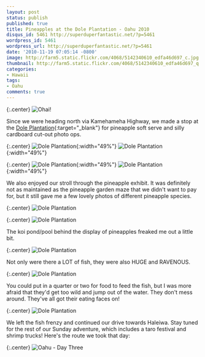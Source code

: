 ```yaml
---
layout: post
status: publish
published: true
title: Pineapples at the Dole Plantation - Oahu 2010
disqus_id: 5461 http://superduperfantastic.net/?p=5461
wordpress_id: 5461
wordpress_url: http://superduperfantastic.net/?p=5461
date: '2010-11-19 07:05:14 -0800'
image: http://farm5.static.flickr.com/4068/5142340610_edfa46d697_c.jpg
thumbnail: http://farm5.static.flickr.com/4068/5142340610_edfa46d697_q.jpg
categories:
- Hawaii
tags:
- Oahu
comments: true
---
```

{:.center}
![Ohai!](http://farm5.static.flickr.com/4148/5141733347_a03262e817_b.jpg)

Since we were heading north via Kamehameha Highway, we made a stop at the [Dole Plantation](http://www.dole-plantation.com/){:target="_blank"} for pineapple soft serve and silly cardboard cut-out photo ops.

{:.center}
![Dole Plantation](http://farm2.static.flickr.com/1391/5142337714_3d032c2ed4.jpg){:width="49%"} ![Dole Plantation](http://farm2.static.flickr.com/1362/5142339138_9e64e526d0.jpg){:width="49%"}

{:.center}
![Dole Plantation](http://farm2.static.flickr.com/1191/5141734627_8ca39400dd.jpg){:width="49%"} ![Dole Plantation](http://farm2.static.flickr.com/1067/5141734879_df5c95ea25.jpg){:width="49%"}

We also enjoyed our stroll through the pineapple exhibit. It was definitely not as maintained as the pineapple garden maze that we didn't want to pay for, but it still gave me a few lovely photos of different pineapple species.

{:.center}
![](http://farm5.static.flickr.com/4068/5142340610_edfa46d697_b.jpg "Dole Plantation")

{:.center}
![](http://farm5.static.flickr.com/4003/5142340968_4f6ccfe696_b.jpg "Dole Plantation")

The koi pond/pool behind the display of pineapples freaked me out a little bit.

{:.center}
![](http://farm5.static.flickr.com/4007/5130693280_612851d5da_b.jpg "Dole Plantation")

Not only were there a LOT of fish, they were also HUGE and RAVENOUS.

{:.center}
![](http://farm2.static.flickr.com/1400/5141735897_83cdca1a4b_b.jpg "Dole Plantation")

You could put in a quarter or two for food to feed the fish, but I was more afraid that they'd get too wild and jump out of the water. They don't mess around. They've all got their eating faces on!

{:.center}
![](http://farm5.static.flickr.com/4053/5142340054_dd89f86c64_b.jpg "Dole Plantation")

We left the fish frenzy and continued our drive towards Haleiwa. Stay tuned for the rest of our Sunday adventure, which includes a taro festival and shrimp trucks! Here's the route we took that day:

{:.center}
![](http://farm5.static.flickr.com/4005/5149229685_77b9504433_b.jpg "Oahu - Day Three")